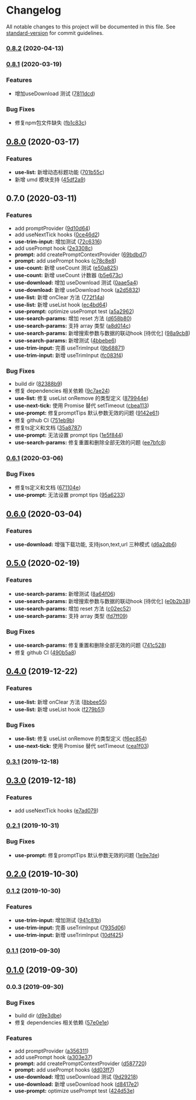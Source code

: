 # Changelog

All notable changes to this project will be documented in this file. See [standard-version](https://github.com/conventional-changelog/standard-version) for commit guidelines.

### [0.8.2](https://github.com/lijinke666/react-7h-hooks/compare/v0.8.1...v0.8.2) (2020-04-13)

### [0.8.1](https://github.com/lijinke666/react-7h-hooks/compare/v0.8.0...v0.8.1) (2020-03-19)


### Features

* 增加useDownload 测试 ([7811dcd](https://github.com/lijinke666/react-7h-hooks/commit/7811dcd4b4c7ff6f693d9ceef4ee4d8cad9ced48))


### Bug Fixes

* 修复npm包文件缺失 ([fb1c83c](https://github.com/lijinke666/react-7h-hooks/commit/fb1c83ca248011fa46308d8143ec043c5e386218))

## [0.8.0](https://github.com/lijinke666/react-7h-hooks/compare/v0.7.0...v0.8.0) (2020-03-17)


### Features

* **use-list:** 新增动态标题功能 ([701b55c](https://github.com/lijinke666/react-7h-hooks/commit/701b55cd609ed4d9592bf94ea6f325afd0152c7a))
* 新增 umd 模块支持 ([45df2a9](https://github.com/lijinke666/react-7h-hooks/commit/45df2a9726ae7163492dc85f40ed89aeb1b9ec1f))

## 0.7.0 (2020-03-11)


### Features

* add promptProvider ([9d10d64](https://github.com/lijinke666/react-7h-hooks/commit/9d10d64910d66630724d7b563c696dd1aa7e4833))
* add useNextTick hooks ([0ce46d2](https://github.com/lijinke666/react-7h-hooks/commit/0ce46d29f6486bc8256b8dfbfb73b15009993050))
* **use-trim-input:** 增加测试 ([72c6316](https://github.com/lijinke666/react-7h-hooks/commit/72c63169b427869298d3c47b9ff61414a07428c1))
* add usePrompt hook ([2e3308c](https://github.com/lijinke666/react-7h-hooks/commit/2e3308c3ee1e3f9e9388620a160295fdb8bbd4d3))
* **prompt:** add createPromptContextProvider ([69bdbd7](https://github.com/lijinke666/react-7h-hooks/commit/69bdbd7b799c66f1b3a7d228d9d404d38a3ea71a))
* **prompt:** add usePrompt hooks ([c78c8e8](https://github.com/lijinke666/react-7h-hooks/commit/c78c8e89c8205c6aa495bf18e17b74f4517b3c8f))
* **use-count:** 新增 useCount 测试 ([e50a825](https://github.com/lijinke666/react-7h-hooks/commit/e50a82598681b7f8d5e41ed6a149375cc804403b))
* **use-count:** 新增 useCount 计数器 ([b5e673c](https://github.com/lijinke666/react-7h-hooks/commit/b5e673c9888b9ede4ecbe9dbbfaae5425d2241a9))
* **use-download:** 增加 useDownload 测试 ([0aae5a4](https://github.com/lijinke666/react-7h-hooks/commit/0aae5a4051c2877680b8c0e3eba9be43708bef42))
* **use-download:** 新增 useDownload hook ([a2d5832](https://github.com/lijinke666/react-7h-hooks/commit/a2d58325815965077a8e0dbea0f740f9b10afceb))
* **use-list:** 新增 onClear 方法 ([772f14a](https://github.com/lijinke666/react-7h-hooks/commit/772f14ad1c560254c7a61932dcb70dfcd8232334))
* **use-list:** 新增 useList hook ([ec4bd64](https://github.com/lijinke666/react-7h-hooks/commit/ec4bd64282d54ce20ba64ee6f89a6434d7da2271))
* **use-prompt:** optimize usePrompt test ([a5a2962](https://github.com/lijinke666/react-7h-hooks/commit/a5a2962f008cf37361a5ab908eaad3c985840326))
* **use-search-params:** 增加 reset 方法 ([d658b80](https://github.com/lijinke666/react-7h-hooks/commit/d658b80397d8fbe61ab6d6b09661449e0d172d73))
* **use-search-params:** 支持 array 类型 ([a8d014c](https://github.com/lijinke666/react-7h-hooks/commit/a8d014cdcfb62b5c3e59392099cd3448f4bd34dd))
* **use-search-params:** 新增搜索参数与数据的联动hook [待优化] ([98a9cb8](https://github.com/lijinke666/react-7h-hooks/commit/98a9cb8600a20f5374b7548fea2bec8d226d366d))
* **use-search-params:** 新增测试 ([4bbebe6](https://github.com/lijinke666/react-7h-hooks/commit/4bbebe6eaea3e8c8deddad93f3918d0836de258a))
* **use-trim-input:** 完善 useTrimInput ([9b68871](https://github.com/lijinke666/react-7h-hooks/commit/9b68871ed8fe345d1df5d1263ea3deea84738dde))
* **use-trim-input:** 新增 useTrimInput ([fc083f4](https://github.com/lijinke666/react-7h-hooks/commit/fc083f4bb46f3077581efac45849f7233fc9ea3b))


### Bug Fixes

* build dir ([82388b9](https://github.com/lijinke666/react-7h-hooks/commit/82388b9fd234f4c9ad058419d06be47caccbad42))
* 修复 dependencies 相关依赖 ([9c7ae24](https://github.com/lijinke666/react-7h-hooks/commit/9c7ae245d4552a75135ae956fe99511d555f6e2e))
* **use-list:** 修复 useList onRemove 的类型定义 ([879944e](https://github.com/lijinke666/react-7h-hooks/commit/879944e01e2a2c6e8601e57bac646d37aff7dc50))
* **use-next-tick:** 使用 Promise 替代 setTimeout ([cbea113](https://github.com/lijinke666/react-7h-hooks/commit/cbea113d1690a8506b4c08a3a8534230c3ba6f6d))
* **use-prompt:** 修复promptTips 默认参数无效的问题 ([9142e61](https://github.com/lijinke666/react-7h-hooks/commit/9142e617b26fee78f0a6526215fc111d4c7c2b8e))
* 修复 github CI ([751eb9b](https://github.com/lijinke666/react-7h-hooks/commit/751eb9b79be56672d8f27c63bb8c4d70f6a5116b))
* 修复ts定义和文档 ([35a8787](https://github.com/lijinke666/react-7h-hooks/commit/35a87871386845653ce53b0befa39e6442e0ef6c))
* **use-prompt:** 无法设置 prompt tips ([1e5f844](https://github.com/lijinke666/react-7h-hooks/commit/1e5f8442f202e56d0054f12ed3bb766f8c728290))
* **use-search-params:** 修复重置和删除全部无效的问题 ([ee7bfc8](https://github.com/lijinke666/react-7h-hooks/commit/ee7bfc85c2e9c2f5ba0c86fb504c2edaf3766ee4))

### [0.6.1](https://github.com/lijinke666/react-7h-hooks/compare/v0.6.0...v0.6.1) (2020-03-06)


### Bug Fixes

* 修复ts定义和文档 ([671104e](https://github.com/lijinke666/react-7h-hooks/commit/671104ecf3edc5e37c0f5a7c030001007950be69))
* **use-prompt:** 无法设置 prompt tips ([95a6233](https://github.com/lijinke666/react-7h-hooks/commit/95a6233059342ba474959684b868422c17845032))

## [0.6.0](https://github.com/lijinke666/react-7h-hooks/compare/v0.5.0...v0.6.0) (2020-03-04)

### Features

* **use-download:**  增强下载功能, 支持json,text,url 三种模式 ([d6a2db6](https://github.com/lijinke666/react-7h-hooks/commit/d5a2db656a1fe892927939eeb766d4a762118f1f))

## [0.5.0](https://github.com/lijinke666/react-7h-hooks/compare/v0.4.0...v0.5.0) (2020-02-19)


### Features

* **use-search-params:** 新增测试 ([8a64f06](https://github.com/lijinke666/react-7h-hooks/commit/8a64f06be0f1cf0cfcedf345cadff3bd891fc573))
* **use-search-params:** 新增搜索参数与数据的联动hook [待优化] ([e0b2b38](https://github.com/lijinke666/react-7h-hooks/commit/e0b2b380ba5042948bed356f9bea3dc22822aa06))
* **use-search-params:** 增加 reset 方法 ([c02ec52](https://github.com/lijinke666/react-7h-hooks/commit/c02ec52cea9a8345ea294c19659dcedeea1545ee))
* **use-search-params:** 支持 array 类型 ([fd7ff09](https://github.com/lijinke666/react-7h-hooks/commit/fd7ff09456ef63dcb92b517bddda89ff94cb5383))


### Bug Fixes

* **use-search-params:** 修复重置和删除全部无效的问题 ([741c528](https://github.com/lijinke666/react-7h-hooks/commit/741c52841779ed7c5824059de7b50855d1a55ce0))
* 修复 github CI ([490b5a8](https://github.com/lijinke666/react-7h-hooks/commit/490b5a858336ba218fb94437cfa8111472f8f640))

## [0.4.0](https://github.com/lijinke666/react-7h-hooks/compare/v0.3.1...v0.4.0) (2019-12-22)


### Features

* **use-list:** 新增 onClear 方法 ([8bbee55](https://github.com/lijinke666/react-7h-hooks/commit/8bbee5511230f35a95a6352c7ea4b14d067aeafb))
* **use-list:** 新增 useList hook ([f279b51](https://github.com/lijinke666/react-7h-hooks/commit/f279b5138cf5f9c5f0be3651e02fcd10b9bbd2a3))


### Bug Fixes

* **use-list:** 修复 useList onRemove 的类型定义 ([f6ec854](https://github.com/lijinke666/react-7h-hooks/commit/f6ec854693150cfc1ca20b1dd4a309acc3e9b587))
* **use-next-tick:** 使用 Promise 替代 setTimeout ([cea1f03](https://github.com/lijinke666/react-7h-hooks/commit/cea1f03afd31f1f6772d663b317303168d6d9bcb))

### [0.3.1](https://github.com/lijinke666/react-7h-hooks/compare/v0.3.0...v0.3.1) (2019-12-18)

## [0.3.0](https://github.com/lijinke666/react-7h-hooks/compare/v0.2.1...v0.3.0) (2019-12-18)


### Features

* add useNextTick hooks ([e7ad079](https://github.com/lijinke666/react-7h-hooks/commit/e7ad07971ff765a0cfe122a0b3c90cdcec08f9fc))

### [0.2.1](https://github.com/lijinke666/react-7h-hooks/compare/v0.2.0...v0.2.1) (2019-10-31)


### Bug Fixes

* **use-prompt:** 修复promptTips 默认参数无效的问题 ([1e9e7de](https://github.com/lijinke666/react-7h-hooks/commit/1e9e7de5162b05533d3cbe85d7cd764004793623))

## [0.2.0](https://github.com/lijinke666/react-7h-hooks/compare/v0.1.2...v0.2.0) (2019-10-30)

### [0.1.2](https://github.com/lijinke666/react-7h-hooks/compare/v0.1.1...v0.1.2) (2019-10-30)


### Features

* **use-trim-input:** 增加测试 ([941c81b](https://github.com/lijinke666/react-7h-hooks/commit/941c81b))
* **use-trim-input:** 完善 useTrimInput ([7935d06](https://github.com/lijinke666/react-7h-hooks/commit/7935d06))
* **use-trim-input:** 新增 useTrimInput ([10df425](https://github.com/lijinke666/react-7h-hooks/commit/10df425))

### [0.1.1](https://github.com/lijinke666/react-7h-hooks/compare/v0.1.0...v0.1.1) (2019-09-30)

## [0.1.0](https://github.com/lijinke666/react-7h-hooks/compare/v0.0.3...v0.1.0) (2019-09-30)

### 0.0.3 (2019-09-30)


### Bug Fixes

* build dir ([d9e3dbe](https://github.com/lijinke666/react-7h-hooks/commit/d9e3dbe))
* 修复 dependencies 相关依赖 ([57e0e1e](https://github.com/lijinke666/react-7h-hooks/commit/57e0e1e))


### Features

* add promptProvider ([a356311](https://github.com/lijinke666/react-7h-hooks/commit/a356311))
* add usePrompt hook ([a303e37](https://github.com/lijinke666/react-7h-hooks/commit/a303e37))
* **prompt:** add createPromptContextProvider ([d587720](https://github.com/lijinke666/react-7h-hooks/commit/d587720))
* **prompt:** add usePrompt hooks ([dd03ff7](https://github.com/lijinke666/react-7h-hooks/commit/dd03ff7))
* **use-download:** 增加 useDownload 测试 ([9d29218](https://github.com/lijinke666/react-7h-hooks/commit/9d29218))
* **use-download:** 新增 useDownload hook ([d8417e2](https://github.com/lijinke666/react-7h-hooks/commit/d8417e2))
* **use-prompt:** optimize usePrompt test ([424d53e](https://github.com/lijinke666/react-7h-hooks/commit/424d53e))
